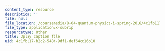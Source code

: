 ```yaml
---
content_type: resource
description: ''
file: null
file_location: /coursemedia/8-04-quantum-physics-i-spring-2016/4c1fb117b2c2548f9df1def64cc16b10_eNf8nH1yEYc.vtt
file_type: application/x-subrip
resourcetype: Other
title: 3play caption file
uid: 4c1fb117-b2c2-548f-9df1-def64cc16b10
---
```

